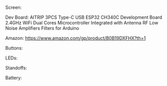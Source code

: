 Screen: 

Dev Board: AITRIP 3PCS Type-C USB ESP32 CH340C Development Board 2.4GHz WiFi Dual Cores Microcontroller Integrated with Antenna RF Low Noise Amplifiers Filters for Arduino

Amazon: https://www.amazon.com/gp/product/B0B19DXFHX?th=1

Buttons:

LEDs:

Standoffs:

Battery:


